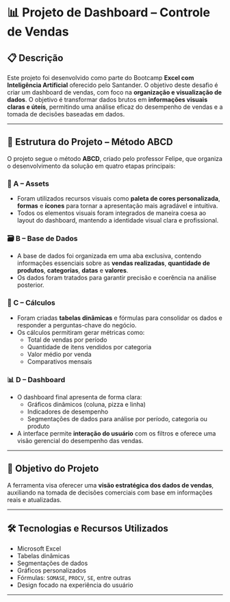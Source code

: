 # 📊 Projeto de Dashboard – Controle de Vendas

## 📋 Descrição

Este projeto foi desenvolvido como parte do Bootcamp **Excel com Inteligência Artificial** oferecido pelo Santander. O objetivo deste desafio é criar um dashboard de vendas, com foco na **organização e visualização de dados**. O objetivo é transformar dados brutos em **informações visuais claras e úteis**, permitindo uma análise eficaz do desempenho de vendas e a tomada de decisões baseadas em dados.

---

## 🧱 Estrutura do Projeto – Método ABCD

O projeto segue o método **ABCD**, criado pelo professor Felipe, que organiza o desenvolvimento da solução em quatro etapas principais:

### 🎨 A – Assets

- Foram utilizados recursos visuais como **paleta de cores personalizada**, **formas** e **ícones** para tornar a apresentação mais agradável e intuitiva.
- Todos os elementos visuais foram integrados de maneira coesa ao layout do dashboard, mantendo a identidade visual clara e profissional.

### 🗃 B – Base de Dados

- A base de dados foi organizada em uma aba exclusiva, contendo informações essenciais sobre as **vendas realizadas**, **quantidade de produtos**, **categorias**, **datas** e **valores**.
- Os dados foram tratados para garantir precisão e coerência na análise posterior.

### 🧮 C – Cálculos

- Foram criadas **tabelas dinâmicas** e fórmulas para consolidar os dados e responder a perguntas-chave do negócio.
- Os cálculos permitiram gerar métricas como:
  - Total de vendas por período
  - Quantidade de itens vendidos por categoria
  - Valor médio por venda
  - Comparativos mensais

### 📊 D – Dashboard

- O dashboard final apresenta de forma clara:
  - Gráficos dinâmicos (coluna, pizza e linha)
  - Indicadores de desempenho
  - Segmentações de dados para análise por período, categoria ou produto
- A interface permite **interação do usuário** com os filtros e oferece uma visão gerencial do desempenho das vendas.

---

## 🎯 Objetivo do Projeto

A ferramenta visa oferecer uma **visão estratégica dos dados de vendas**, auxiliando na tomada de decisões comerciais com base em informações reais e atualizadas.

---

## 🛠️ Tecnologias e Recursos Utilizados

- Microsoft Excel
- Tabelas dinâmicas
- Segmentações de dados
- Gráficos personalizados
- Fórmulas: `SOMASE`, `PROCV`, `SE`, entre outras
- Design focado na experiência do usuário

---
